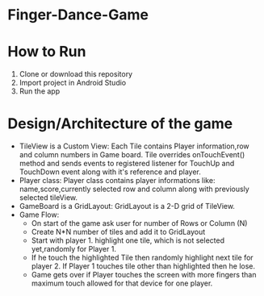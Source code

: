 # Finger-Dance-Game
# How to Run
1) Clone or download this repository
2) Import project in Android Studio
3) Run the app

# Design/Architecture of the game
- TileView is a Custom View:
  Each Tile contains Player information,row and column numbers in Game board. Tile overrides onTouchEvent() method and sends events to registered listener for TouchUp and TouchDown event along with it's reference and player.
- Player class:
  Player class contains player informations like: name,score,currently selected row and column along with previously selected tileView.
- GameBoard is a GridLayout:
  GridLayout is a 2-D grid of TileView.
- Game Flow:
  - On start of the game ask user for number of Rows or Column (N)
  - Create N*N number of tiles and add it to GridLayout
  - Start with player 1. highlight one tile, which is not selected yet,randomly for Player 1.
  - If he touch the highlighted Tile then randomly highlight next tile for player 2. If Player 1 touches tile other than highlighted then he lose.
  - Game gets over if Player touches the screen with more fingers than maximum touch allowed for that device for one player.
